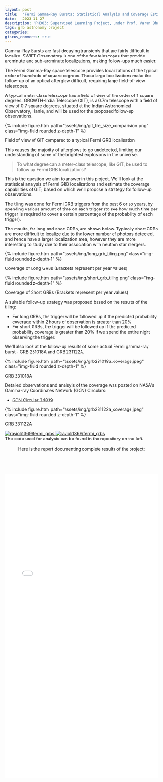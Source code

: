 ```yaml
---
layout: post
title:  'Fermi Gamma-Ray Bursts: Statistical Analysis and Coverage Estimation with GIT'
date:   2023-11-27
description: 'PH303: Supervised Learning Project, under Prof. Varun Bhalerao, IIT Bombay'
tags: grb astronomy project
categories: 
giscus_comments: true
---
```


Gamma-Ray Bursts are fast decaying transients that are fairly difficult to localize. SWIFT Observatory is one of the few telescopes that provide arcminute and sub-arcminute localizations, making follow-ups much easier. 

The Fermi Gamma-Ray space telescope provides localizations of the typical order of hundreds of square degrees. These large localizations make the follow-up of an optical afterglow difficult, requiring large field-of-view telescopes. 

A typical meter class telescope has a field of view of the order of 1 square degrees. GROWTH-India Telescope (GIT), is a 0.7m telescope with a field of view of 0.7 square degrees, situated at the Indian Astronomical Observatory, Hanle, and will be used for the proposed follow-up observations.

<div class="row mt-3">
    <div class="col-sm mt-3 mt-md-0">
        {% include figure.html path="assets/img/git_tile_size_comparision.png" class="img-fluid rounded z-depth-1" %}
    </div>
</div>
<div class="caption">
    <p class="caption-text">Field of view of GIT compared to a typical Fermi GRB localisation</p>
</div>

This causes the majority of afterglows to go undetected, limiting our understanding of some of the brightest explosions in the universe. 

> To what degree can a meter-class telescope, like GIT, be used to follow up Fermi GRB localizations?

This is the question we aim to answer in this project. We'll look at the statistical analysis of Fermi GRB localizations and estimate the coverage capabilities of GIT; based on which we'll propose a strategy for follow-up observations.

The tiling was done for Fermi GRB triggers from the past 6 or so years, by spending various amount of time on each trigger (to see how much time per trigger is required to cover a certain percentage of the probability of each trigger).

The results, for long and short GRBs, are shown below. Typically short GRBs are more difficult to localize due to the lower number of photons detected, and hence have a larger localization area, however they are more interesting to study due to their association with neutron star mergers.

<div class="row mt-3">
    <div class="col-sm mt-3 mt-md-0">
        {% include figure.html path="assets/img/long_grb_tiling.png" class="img-fluid rounded z-depth-1" %}
    </div>
</div>
<div class="caption">
    <p class="caption-text">Coverage of Long GRBs (Brackets represent per year values)</p>
</div>

<div class="row mt-3">
    <div class="col-sm mt-3 mt-md-0">
        {% include figure.html path="assets/img/short_grb_tiling.png" class="img-fluid rounded z-depth-1" %}
    </div>
</div>
<div class="caption">
    <p class="caption-text">Coverage of Short GRBs (Brackets represent per year values)</p>
</div>

A suitable follow-up strategy was proposed based on the results of the tiling:

* For long GRBs, the trigger will be followed up if the predicted probability coverage within 2 hours of observation is greater than 20%
* For short GRBs, the trigger will be followed up if the predicted probability coverage is greater than 20% if we spend the entire night observing the trigger.


We'll also look at the follow-up results of some actual Fermi gamma-ray burst - GRB 231018A and GRB 231122A. 

<div class="row mt-3">
    <div class="col-sm mt-3 mt-md-0">
        {% include figure.html path="assets/img/grb231018a_coverage.jpeg" class="img-fluid rounded z-depth-1" %}
    </div>
</div>
<div class="caption">
    <p class="caption-text">GRB 231018A</p>
</div>

Detailed observations and analsyis of the coverage was posted on NASA's Gamma-ray Coordinates Network (GCN) Circulars:

* [GCN Circular 34839](https://gcn.nasa.gov/circulars/34839)


<div class="row mt-3">
    <div class="col-sm mt-3 mt-md-0">
        {% include figure.html path="assets/img/grb231122a_coverage.jpeg" class="img-fluid rounded z-depth-1" %}
    </div>
</div>
<div class="caption">
    <p class="caption-text">GRB 231122A</p>
</div>


<div class="row mt-3">
  <div class="repo p-2 text-center">
    <a href="https://github.com/ravioli1369/fermi_grbs">
      <img class="repo-img-light w-100" alt="ravioli1369/fermi_grbs" src="https://github-readme-stats.vercel.app/api/pin/?username=ravioli1369&repo=fermi_grbs&theme={{ site.repo_theme_light }}">
      <img class="repo-img-dark w-100" alt="ravioli1369/fermi_grbs" src="https://github-readme-stats.vercel.app/api/pin/?username=ravioli1369&repo=fermi_grbs&theme={{ site.repo_theme_dark }}">
    </a>
  </div>
  <div class="col-sm mt-3 mt-md-0">
        The code used for analysis can be found in the repository on the left.
    </div>
</div><br>

<div class="post">

  <header class="post-header">
    Here is the report documenting complete results of the project:
 <a href="{{'assets/pdf/grbhunters.pdf' | relative_url}}" target="_blank" rel="noopener noreferrer" class="float-right"><i class="fas fa-file-pdf"></i></a>
  </header><br>
  <embed src="{{'assets/pdf/fermi_grbs.pdf' | relative_url}}" width="100%" height="1000px" type="application/pdf">

</div>